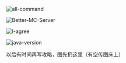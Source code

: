![all-command](/Users/alohahenry/Documents/GitHub/alohahenry.github.io/_images/Better-MC/all-command.png)

![Better-MC-Server](/Users/alohahenry/Documents/GitHub/alohahenry.github.io/_images/Better-MC/Better-MC-Server.png)

![I-agree](/Users/alohahenry/Documents/GitHub/alohahenry.github.io/_images/Better-MC/I-agree.png)

![java-version](/Users/alohahenry/Documents/GitHub/alohahenry.github.io/_images/Better-MC/java-version.png)

以后有时间再写攻略，图先扔这里（有空传图床上）